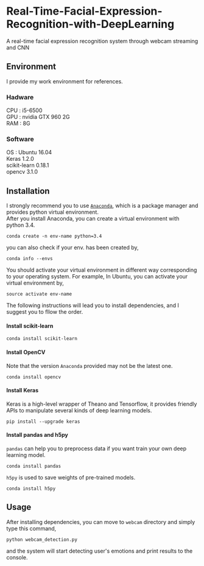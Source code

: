 # Real-Time-Facial-Expression-Recognition-with-DeepLearning
A real-time facial expression recognition system through webcam streaming and CNN

## Environment
I provide my work environment for references.

### Hadware
CPU : i5-6500  
GPU : nvidia GTX 960 2G  
RAM : 8G  

### Software
OS  : Ubuntu 16.04  
Keras 1.2.0  
scikit-learn 0.18.1  
opencv 3.1.0  

## Installation
I strongly recommend you to use [`Anaconda`](https://www.continuum.io/downloads), which is a package manager and provides python virtual environment.  
After you install Anaconda, you can create a virtual environment with python 3.4.
```
conda create -n env-name python=3.4
```
you can also check if your env. has been created by,
```
conda info --envs
```
You should activate your virtual environment in different way corresponding to your operating system.
For example, In Ubuntu, you can activate your virtual environment by,
```
source activate env-name
```
The following instructions will lead you to install dependencies, and I suggest you to fllow the order.
#### Install scikit-learn
```
conda install scikit-learn
```
#### Install OpenCV
Note that the version `Anaconda` provided may not be the latest one.
```
conda install opencv
```
#### Install Keras
Keras is a high-level wrapper of Theano and Tensorflow, it provides friendly APIs to manipulate several kinds of deep learning models.
```
pip install --upgrade keras
```
#### Install pandas and h5py
`pandas` can help you to preprocess data if you want train your own deep learning model.
```
conda install pandas
```
`h5py` is used to save weights of pre-trained models.
```
conda install h5py
```
## Usage
After installing dependencies, you can move to `webcam` directory and simply type this command,
```
python webcam_detection.py
```
and the system will start detecting user's emotions and print results to the console.
